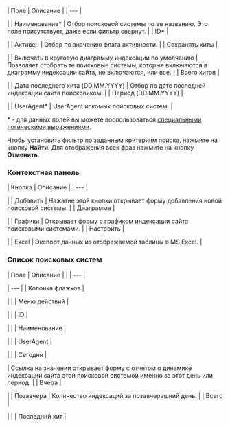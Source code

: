 | Поле | Описание |
| --- |

|
| Наименование\* | Отбор поисковой системы по ее названию. Это поле присутствует, даже если фильтр свернут. |
| ID\* |

|
| Активен | Отбор по значению флага активности. |
| Сохранять хиты |

|
| Включать в круговую диаграмму индексации по умолчанию | Позволяет отобрать те поисковые системы, которые включаются в диаграмму индексации сайта, не включаются, или все. |
| Всего хитов |

|
| Дата последнего хита (DD.MM.YYYY) | Отбор по дате последней индексации сайта поисковиком. |
| Период (DD.MM.YYYY) |

|
| UserAgent\* | UserAgent искомых поисковых систем. |

\* - для данных полей вы можете воспользоваться [специальными логическими выражениями](https://dev.1c-bitrix.ru/api_help/main/general/filter.php).

Чтобы установить фильтр по заданным критериям поиска, нажмите на кнопку **Найти**. Для отображения всех фраз нажмите на кнопку **Отменить**.

### Контекстная панель

| Кнопка | Описание |
| --- |

|
| Добавить | Нажатие этой кнопки открывает форму добавления новой поисковой системы. |
| Диаграмма |

|
| Графики | Открывает форму с [графиком индексации сайта](/user_help/statistic/search_engines/searcher_graph_list.php) поисковыми системами. |
| Настроить |

|
| Excel | Экспорт данных из отображаемой таблицы в MS Excel. |

### Список поисковых систем

| Поле | Описание | |
| --- |

| --- |
| Колонка флажков |

| |
| Меню действий |

| |
| ID |

| |
| Наименование |

| |
| UserAgent |

| |
| Сегодня |

| Ссылка на значении открывает форму с отчетом о динамике индексации сайта этой поисковой системой именно за этот день или период. |
| Вчера |

|
| Позавчера | Количество индексаций за позавчерашний день. |
| Всего |

| |
| Последний хит |
